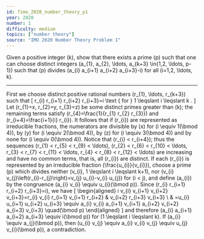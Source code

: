 ```yaml
---
id: fimo_2020_number_theory_p1
year: 2020
number: 1
difficulty: medium
topics: ["number theory"]
source: "IMO 2020 Number Theory Problem 1"
---
```


Given a positive integer \(k\), show that there exists a prime \(p\) such that one can choose distinct integers \(a_{1}, a_{2}, \ldots, a_{k+3} \in\{1,2, \ldots, p-1\}\) such that \(p\) divides \(a_{i} a_{i+1} a_{i+2} a_{i+3}-i\) for all \(i=1,2, \ldots, k\).

---
First we choose distinct positive rational numbers \(r_{1}, \ldots, r_{k+3}\) such that
\[
r_{i} r_{i+1} r_{i+2} r_{i+3}=i \text { for } 1 \leqslant i \leqslant k .
\]
Let \(r_{1}=x, r_{2}=y, r_{3}=z\) be some distinct primes greater than \(k\); the remaining terms satisfy \(r_{4}=\frac{1}{r_{1} r_{2} r_{3}}\) and \(r_{i+4}=\frac{i+1}{i} r_{i}\). It follows that if \(r_{i}\) are represented as irreducible fractions, the numerators are divisible by \(x\) for \(i \equiv 1(\bmod 4)\), by \(y\) for \(i \equiv 2(\bmod 4)\), by \(z\) for \(i \equiv 3(\bmod 4)\) and by none for \(i \equiv 0(\bmod 4)\). Notice that \(r_{i} < r_{i+4}\); thus the sequences \(r_{1} < r_{5} < r_{9} < \ldots\), \(r_{2} < r_{6} < r_{10} < \ldots, r_{3} < r_{7} < r_{11} < \ldots, r_{4} < r_{8} < r_{12} < \ldots\) are increasing and have no common terms, that is, all \(r_{i}\) are distinct.
If each \(r_{i}\) is represented by an irreducible fraction \(\frac{u_{i}}{v_{i}}\), choose a prime \(p\) which divides neither \(v_{i}, 1 \leqslant i \leqslant k+1\), nor \(v_{i} v_{j}\left(r_{i}-r_{j}\right)=v_{j} u_{i}-v_{i} u_{j}\) for \(i < j\), and define \(a_{i}\) by the congruence \(a_{i} v_{i} \equiv u_{i}(\bmod p)\). Since \(r_{i} r_{i+1} r_{i+2} r_{i+3}=i\), we have
\[
\begin{aligned}
i v_{i} v_{i+1} v_{i+2} v_{i+3}=r_{i} v_{i} r_{i+1} v_{i+1} r_{i+2} & v_{i+2} r_{i+3} v_{i+3} \\
& =u_{i} u_{i+1} u_{i+2} u_{i+3} \equiv a_{i} v_{i} a_{i+1} v_{i+1} a_{i+2} v_{i+2} a_{i+3} v_{i+3} \quad(\bmod p)
\end{aligned}
\]
and therefore \(a_{i} a_{i+1} a_{i+2} a_{i+3} \equiv i(\bmod p)\) for \(1 \leqslant i \leqslant k\).
If \(a_{i} \equiv a_{j}(\bmod p)\), then \(u_{i} v_{j} \equiv a_{i} v_{i} v_{j} \equiv u_{j} v_{i}(\bmod p)\), a contradiction.
